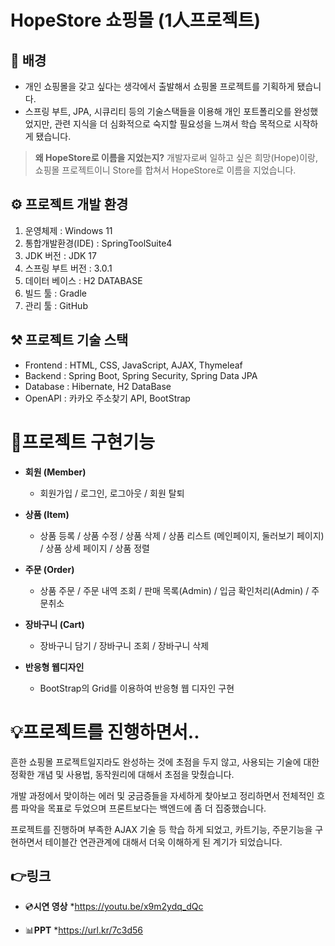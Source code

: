 # **HopeStore 쇼핑몰 (1人프로젝트)**

## 🧐 배경

 - 개인 쇼핑몰을 갖고 싶다는 생각에서 출발해서 쇼핑몰 프로젝트를 기획하게 됐습니다.
 - 스프링 부트, JPA, 시큐리티 등의 기술스택들을 이용해 개인 포트폴리오를 완성했었지만, 관련 지식을 더 심화적으로 숙지할 필요성을 느껴서 
학습 목적으로 시작하게 됐습니다.

> **왜 HopeStore로 이름을 지었는지?**
> 개발자로써 일하고 싶은 희망(Hope)이랑,
> 쇼핑몰 프로젝트이니 Store를 합쳐서 HopeStore로 이름을 지었습니다.
> 

##  ⚙️ 프로젝트 개발 환경
1.  운영체제 : Windows 11
2.  통합개발환경(IDE) : SpringToolSuite4
3.  JDK 버전 : JDK 17
4.  스프링 부트 버전 : 3.0.1
5.  데이터 베이스 : 	H2 DATABASE
6.  빌드 툴 : Gradle
7.  관리 툴 : GitHub

## ⚒️ 프로젝트 기술 스택
-   Frontend : HTML, CSS, JavaScript, AJAX, Thymeleaf
-   Backend : Spring Boot, Spring Security, Spring Data JPA
-   Database : Hibernate, H2 DataBase
-   OpenAPI : 카카오 주소찾기 API, BootStrap

# 📜프로젝트 구현기능

-   **회원 (Member)**  
    - 회원가입 / 로그인, 로그아웃 / 회원 탈퇴
    
-   **상품 (Item)**  
    -    상품 등록  / 상품 수정 / 상품 삭제 / 상품 리스트 (메인페이지, 둘러보기 페이지) / 상품 상세 페이지 / 상품 정렬
    
-   **주문 (Order)**  
    - 상품 주문 / 주문 내역 조회 / 판매 목록(Admin) / 입금 확인처리(Admin) / 주문취소
    
-   **장바구니 (Cart)**  
    - 장바구니 담기 / 장바구니 조회 / 장바구니 삭제

-   **반응형 웹디자인**
    - BootStrap의 Grid를 이용하여 반응형 웹 디자인 구현


#  💡프로젝트를 진행하면서..

 흔한 쇼핑몰 프로젝트일지라도 완성하는 것에 초점을 두지 않고, 사용되는 기술에 대한 정확한 개념 및 사용법, 동작원리에 대해서 초점을 맞췄습니다.
 
개발 과정에서 맞이하는 에러 및 궁금증들을 자세하게 찾아보고 정리하면서 전체적인 흐름 파악을 목표로 두었으며 프론트보다는 백엔드에 좀 더 집중했습니다.

프로젝트를 진행하며 부족한 AJAX 기술 등 학습 하게 되었고, 카트기능, 주문기능을 구현하면서 테이블간 연관관계에 대해서 더욱 이해하게 된 계기가 되었습니다.

## 👉링크

 - 💿**시연 영상**
 *https://youtu.be/x9m2ydq_dQc 
 
  - 📊**PPT**
 *https://url.kr/7c3d56

 
